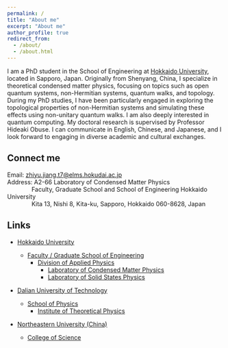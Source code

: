 ```yaml
---
permalink: /
title: "About me"
excerpt: "About me"
author_profile: true
redirect_from: 
  - /about/
  - /about.html
---
```


I am a PhD student in the School of Engineering at [Hokkaido University](https://www.hokudai.ac.jp/), located in Sapporo, Japan. Originally from Shenyang, China, I specialize in theoretical condensed matter physics, focusing on topics such as open quantum systems, non-Hermitian systems, quantum walks, and topology. During my PhD studies, I have been particularly engaged in exploring the topological properties of non-Hermitian systems and simulating these effects using non-unitary quantum walks. I am also deeply interested in quantum computing. My doctoral research is supervised by Professor Hideaki Obuse. I can communicate in English, Chinese, and Japanese, and I look forward to engaging in diverse academic and cultural exchanges.

Connect me
------
Email: zhiyu.jiang.t7@elms.hokudai.ac.jp  
Address: A2-66 Laboratory of Condensed Matter Physics  
&emsp;&emsp;&emsp;&ensp;&nbsp; Faculty, Graduate School and School of Engineering Hokkaido University  
&emsp;&emsp;&emsp;&ensp;&nbsp;  Kita 13, Nishi 8, Kita-ku, Sapporo, Hokkaido 060-8628, Japan

Links
------
* [Hokkaido University](https://www.hokudai.ac.jp/)
  * [Faculty / Graduate School of Engineering](https://www.eng.hokudai.ac.jp/graduate/)
    * [Division of Applied Physics](https://applphys.net/div/)
      * [Laboratory of Condensed Matter Physics](https://subutu-ap.eng.hokudai.ac.jp/index.html)
      * [Laboratory of Solid States Physics](https://ssp-ap.eng.hokudai.ac.jp/)
      
* [Dalian University of Technology](https://www.dlut.edu.cn/)
  * [School of Physics](https://physics.dlut.edu.cn/)
    * [Institute of Theoretical Physics](https://itp.dlut.edu.cn/index.htm)
   
* [Northeastern University (China)](https://www.neu.edu.cn/)
  * [College of Science](http://cos.neu.edu.cn/)
